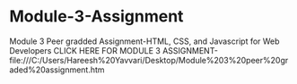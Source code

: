 # Module-3-Assignment
Module 3 Peer gradded Assignment-HTML, CSS, and Javascript for Web Developers
CLICK HERE FOR MODULE 3 ASSIGNMENT-file:///C:/Users/Hareesh%20Yavvari/Desktop/Module%203%20peer%20graded%20assignment.htm
